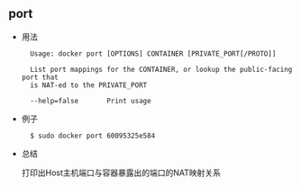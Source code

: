 
## port

* 用法

		Usage: docker port [OPTIONS] CONTAINER [PRIVATE_PORT[/PROTO]]

		List port mappings for the CONTAINER, or lookup the public-facing port that
		is NAT-ed to the PRIVATE_PORT

  		--help=false       Print usage



* 例子

		$ sudo docker port 60095325e584

* 总结

	打印出Host主机端口与容器暴露出的端口的NAT映射关系
